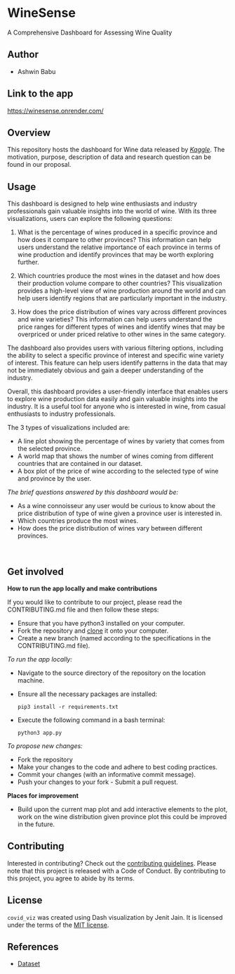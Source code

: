 # WineSense
A Comprehensive Dashboard for Assessing Wine Quality

## Author

-   Ashwin Babu

## Link to the app

https://winesense.onrender.com/

## Overview 

This repository hosts the dashboard for Wine data released by [*Kaggle*](https://www.kaggle.com/datasets/zynicide/wine-reviews). The motivation, purpose, description of data and research question can be found in our proposal.

## Usage 

This dashboard is designed to help wine enthusiasts and industry professionals gain valuable insights into the world of wine. With its three visualizations, users can explore the following questions:

1. What is the percentage of wines produced in a specific province and how does it compare to other provinces? This information can help users understand the relative importance of each province in terms of wine production and identify provinces that may be worth exploring further.

2. Which countries produce the most wines in the dataset and how does their production volume compare to other countries? This visualization provides a high-level view of wine production around the world and can help users identify regions that are particularly important in the industry.

3. How does the price distribution of wines vary across different provinces and wine varieties? This information can help users understand the price ranges for different types of wines and identify wines that may be overpriced or under priced relative to other wines in the same category.

The dashboard also provides users with various filtering options, including the ability to select a specific province of interest and specific wine variety of interest. This feature can help users identify patterns in the data that may not be immediately obvious and gain a deeper understanding of the industry.

Overall, this dashboard provides a user-friendly interface that enables users to explore wine production data easily and gain valuable insights into the industry. It is a useful tool for anyone who is interested in wine, from casual enthusiasts to industry professionals.

The 3 types of visualizations included are:
- A line plot showing the percentage of wines by variety that comes from the selected province. 
- A world map that shows the number of wines coming from different countries that are contained in our dataset.
- A box plot of the price of wine according to the selected type of wine and province by the user.

*The brief questions answered by this dashboard would be:* 
- As a wine connoisseur any user would be curious to know about the price distribution of type of wine given a province user is interested in.
- Which countries produce the most wines.
- How does the price distribution of wines vary between different provinces.

<br>

## Get involved 

**How to run the app locally and make contributions**

If you would like to contribute to our project, please read the CONTRIBUTING.md file and then follow these steps: 
- Ensure that you have python3 installed on your computer.
- Fork the repository and [clone](https://github.com/ashwin2507/WineSense.git) it onto your computer.
- Create a new branch (named according to the specifications in the CONTRIBUTING.md file).

 *To run the app locally:* 

- Navigate to the source directory of the repository on the location machine.
- Ensure all the necessary packages are installed:

    `pip3 install -r requirements.txt`

- Execute the following command in a bash terminal:

    `python3 app.py`

*To propose new changes:* 
- Fork the repository
- Make your changes to the code and adhere to best coding practices. 
- Commit your changes (with an informative commit message).
- Push your changes to your fork - Submit a pull request.

**Places for improvement** 
- Build upon the current map plot and add interactive elements to the plot, work on the wine distribution given province plot this could be improved in the future. 

## Contributing 

Interested in contributing? Check out the [contributing guidelines](CONTRIBUTING.md). Please note that this project is released with a Code of Conduct. By contributing to this project, you agree to abide by its terms.

## License 

`covid_viz` was created using Dash visualization by Jenit Jain. It is licensed under the terms of the [MIT license](LICENSE).

## References

- [Dataset](https://www.kaggle.com/datasets/zynicide/wine-reviews)